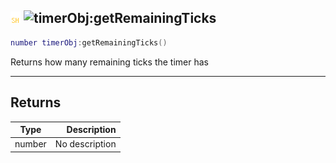 ## ![shared](../../.gitbook/assets/shared.png) ![timerObj](./readme/timerobj "mention"):getRemainingTicks

```lua
number timerObj:getRemainingTicks()
```

Returns how many remaining ticks the timer has

------
## Returns

| Type   | Description |
| ------ | ----------: |
| number | No description |

